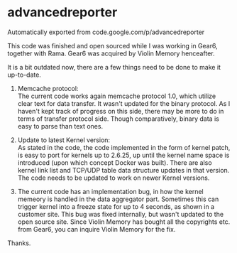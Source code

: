 # advancedreporter
Automatically exported from code.google.com/p/advancedreporter

This code was finished and open sourced while I was working in Gear6, together with Rama. Gear6 was acquired by 
Violin Memory henceafter. 

It is a bit outdated now, there are a few things need to be done to make it up-to-date. 

1. Memcache protocol:    
   The current code works again memcache protocol 1.0, which utilize clear text for data transfer. It wasn't updated
   for the binary protocol. As I haven't kept track of progress on this side, there may be more to do in terms of 
   transfer protocol side. Though comparatively, binary data is easy to parse than text ones. 
   
2. Update to latest Kernel version:  
   As stated in the code, the code implemented in the form of kernel patch, is easy to port for kernels up to 2.6.25,
   up until the kernel name space is introduced (upon which concept Docker was built). There are also
   kernel link list and TCP/UDP table data structure updates in that version. The code needs to be updated to work on
   newer Kernel versions. 
   
3. The current code has an implementation bug, in how the kernel memeory is handled in the data aggregator part. 
   Sometimes this can trigger kernel into a freeze state for up to 4 seconds, as shown in a customer site. This bug
   was fixed internally, but wasn't updated to the open source site. Since Violin Memory has bought all the
   copyrights etc. from Gear6, you can inquire Violin Memory for the fix. 
   
Thanks. 

